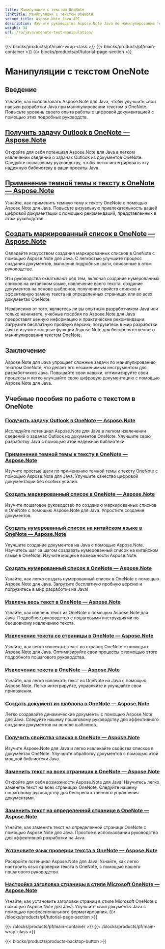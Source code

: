 ```yaml
---
title: Манипуляции с текстом OneNote
linktitle: Манипуляции с текстом OneNote
second_title: Aspose.Note Java API
description: Изучите руководства Aspose.Note Java по манипулированию текстом в OneNote. Изучите эффективные методы решения таких задач, как извлечение текста, применение тем, создание списков и многое другое.
weight: 34
url: /ru/java/onenote-text-manipulation/
---
```


{{< blocks/products/pf/main-wrap-class >}}
{{< blocks/products/pf/main-container >}}
{{< blocks/products/pf/tutorial-page-section >}}

# Манипуляции с текстом OneNote


## Введение

Узнайте, как использовать Aspose.Note для Java, чтобы улучшить свои навыки разработки Java при манипулировании текстом в OneNote. Повысьте уровень своего опыта работы с цифровой документацией с помощью этих подробных руководств.

##  [Получить задачу Outlook в OneNote — Aspose.Note](./get-outlook-task/)
Откройте для себя потенциал Aspose.Note для Java в легком извлечении сведений о задачах Outlook из документов OneNote. Следуйте пошаговому руководству, чтобы легко интегрировать эту надежную библиотеку в ваши проекты Java.

## [Применение темной темы к тексту в OneNote — Aspose.Note](./apply-dark-theme/)
Узнайте, как применить темную тему к тексту OneNote с помощью Aspose.Note для Java. Повысьте визуальную привлекательность вашей цифровой документации с помощью рекомендаций, представленных в этом руководстве.

## [Создать маркированный список в OneNote — Aspose.Note](./create-bulleted-list/)
Овладейте искусством создания маркированных списков в OneNote с помощью Aspose.Note для Java. С легкостью улучшите процесс создания документов, выполнив подробные шаги, описанные в этом руководстве.

Эти руководства охватывают ряд тем, включая создание нумерованных списков на китайском языке, извлечение всего текста, создание документов на основе шаблонов, получение свойств списков и эффективную замену текста на определенных страницах или во всех документах OneNote.

Независимо от того, являетесь ли вы опытным разработчиком Java или только начинаете, учебные пособия по Aspose.Note для Java предоставят ценную информацию и практические рекомендации. Загрузите бесплатную пробную версию, погрузитесь в мир разработки Java и изучите мощные функции Aspose.Note для беспрепятственного манипулирования текстом OneNote.

## Заключение
Aspose.Note для Java упрощает сложные задачи по манипулированию текстом OneNote, что делает его незаменимым инструментом для разработчиков Java. Повышайте свои навыки, оптимизируйте свои процессы и легко улучшайте свою цифровую документацию с помощью Aspose.Note для Java.
## Учебные пособия по работе с текстом в OneNote
### [Получить задачу Outlook в OneNote — Aspose.Note](./get-outlook-task/)
Исследуйте потенциал Aspose.Note для Java в легком извлечении сведений о задачах Outlook из документов OneNote. Улучшите свою разработку Java с помощью этой надежной библиотеки.
### [Применение темной темы к тексту в OneNote — Aspose.Note](./apply-dark-theme/)
Изучите простые шаги по применению темной темы к тексту OneNote с помощью Aspose.Note для Java. Улучшите качество цифровой документации без особых усилий.
### [Создать маркированный список в OneNote — Aspose.Note](./create-bulleted-list/)
Изучите пошаговое руководство по созданию маркированных списков в OneNote с помощью Aspose.Note для Java. Упростите создание документов.
### [Создать нумерованный список на китайском языке в OneNote — Aspose.Note](./create-chinese-numbered-list/)
Улучшите создание документов на Java с помощью Aspose.Note. Научитесь шаг за шагом создавать нумерованный список на китайском языке в OneNote. Изучите мощные возможности Aspose.Note.
### [Создать нумерованный список в OneNote — Aspose.Note](./create-numbered-list/)
Узнайте, как легко создать нумерованный список в OneNote с помощью Aspose.Note для Java. Загрузите бесплатную пробную версию и погрузитесь в мир разработки на Java!
### [Извлечь весь текст в OneNote — Aspose.Note](./extract-all-text/)
Узнайте, как извлечь текст из OneNote с помощью Aspose.Note для Java. Подробное руководство с пошаговыми инструкциями по бесшовному извлечению текста.
### [Извлечение текста со страницы в OneNote — Aspose.Note](./extract-text-from-a-page/)
Узнайте, как легко извлекать текст из страниц OneNote с помощью Aspose.Note для Java. Оптимизируйте свои процессы с помощью этого подробного пошагового руководства.
### [Извлечение текста в OneNote — Aspose.Note](./extract-text/)
Узнайте, как легко извлекать текст из OneNote на Java с помощью Aspose.Note. Легко интегрируйте, управляйте и улучшайте свои приложения.
### [Создать документ из шаблона в OneNote — Aspose.Note](./generate-document-from-template/)
Легко создавайте динамические документы с помощью Aspose.Note для Java. Следуйте нашему пошаговому руководству для эффективного создания документов на основе шаблонов.
### [Получить свойства списка в OneNote — Aspose.Note](./get-list-properties/)
Изучите Aspose.Note для Java и легко извлекайте свойства списков в документах OneNote. Улучшите обработку документов с помощью этой мощной библиотеки Java.
### [Заменить текст на всех страницах в OneNote — Aspose.Note](./replace-text-on-all-pages/)
Откройте для себя возможности Aspose.Note для Java! Научитесь легко заменять текст на всех страницах OneNote. Следуйте нашему пошаговому руководству для беспрепятственного управления документами.
### [Заменить текст на определенной странице в OneNote — Aspose.Note](./replace-text-on-particular-page/)
Узнайте, как заменить текст на определенной странице OneNote с помощью Aspose.Note для Java. Простое в использовании руководство для эффективной разработки на Java.
### [Установите язык проверки текста в OneNote — Aspose.Note](./set-proofing-language-for-text/)
Раскройте потенциал Aspose.Note для Java! Узнайте, как легко настроить язык проверки текста в OneNote, с помощью нашего пошагового руководства.
### [Настройка заголовка страницы в стиле Microsoft OneNote — Aspose.Note](./setting-page-title-in-microsoft-onenote-style/)
Узнайте, как установить заголовки страниц в стиле Microsoft OneNote с помощью Aspose.Note для Java. Улучшите свои документы Java с помощью профессионального форматирования.
{{< /blocks/products/pf/tutorial-page-section >}}

{{< /blocks/products/pf/main-container >}}
{{< /blocks/products/pf/main-wrap-class >}}

{{< blocks/products/products-backtop-button >}}
